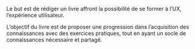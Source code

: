 Le but est de rédiger un livre affront la possibilité de se former à l’UX, l’expérience utilisateur.

L’objectif du livre est de proposer une progression dans l’acquisition des  connaissances avec des exercices pratiques, tout en ayant un socle de connaissances nécessaire et partagé.
